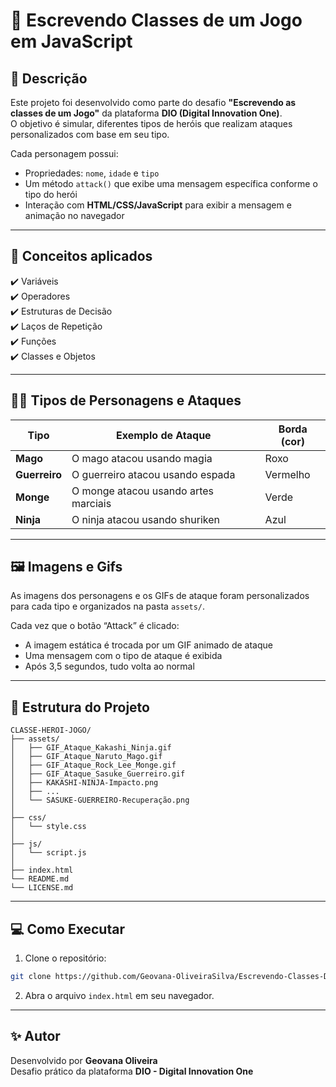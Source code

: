 # 🧠 Escrevendo Classes de um Jogo em JavaScript

## 📘 Descrição

Este projeto foi desenvolvido como parte do desafio **"Escrevendo as classes de um Jogo"** da plataforma **DIO (Digital Innovation One)**.  
O objetivo é simular, diferentes tipos de heróis que realizam ataques personalizados com base em seu tipo.

Cada personagem possui:

- Propriedades: `nome`, `idade` e `tipo`
- Um método `attack()` que exibe uma mensagem específica conforme o tipo do herói
- Interação com **HTML/CSS/JavaScript** para exibir a mensagem e animação no navegador

---

## 🧩 Conceitos aplicados

✔️ Variáveis  
✔️ Operadores  
✔️ Estruturas de Decisão  
✔️ Laços de Repetição                                                                                 
✔️ Funções  
✔️ Classes e Objetos

---

## 🧙‍♂️ Tipos de Personagens e Ataques

| Tipo        | Exemplo de Ataque                        | Borda (cor) |
|-------------|-------------------------------------------|--------------|
| **Mago**     | O mago atacou usando magia               | Roxo         |
| **Guerreiro**| O guerreiro atacou usando espada         | Vermelho     |
| **Monge**    | O monge atacou usando artes marciais     | Verde        |
| **Ninja**    | O ninja atacou usando shuriken           | Azul         |

---

## 🖼️ Imagens e Gifs

As imagens dos personagens e os GIFs de ataque foram personalizados para cada tipo e organizados na pasta `assets/`.

Cada vez que o botão “Attack” é clicado:

- A imagem estática é trocada por um GIF animado de ataque
- Uma mensagem com o tipo de ataque é exibida
- Após 3,5 segundos, tudo volta ao normal

---

## 📁 Estrutura do Projeto

```
CLASSE-HEROI-JOGO/
├── assets/
│   ├── GIF_Ataque_Kakashi_Ninja.gif
│   ├── GIF_Ataque_Naruto_Mago.gif
│   ├── GIF_Ataque_Rock_Lee_Monge.gif
│   ├── GIF_Ataque_Sasuke_Guerreiro.gif
│   ├── KAKASHI-NINJA-Impacto.png
│   ├── ...
│   └── SASUKE-GUERREIRO-Recuperação.png
│
├── css/
│   └── style.css
│
├── js/
│   └── script.js
│
├── index.html
└── README.md
└── LICENSE.md
```

---

## 💻 Como Executar

1. Clone o repositório:
```bash
git clone https://github.com/Geovana-OliveiraSilva/Escrevendo-Classes-De-Um-Jogo.git
```

2. Abra o arquivo `index.html` em seu navegador.

---

## ✨ Autor
Desenvolvido por **Geovana Oliveira**    
Desafio prático da plataforma **DIO - Digital Innovation One** 